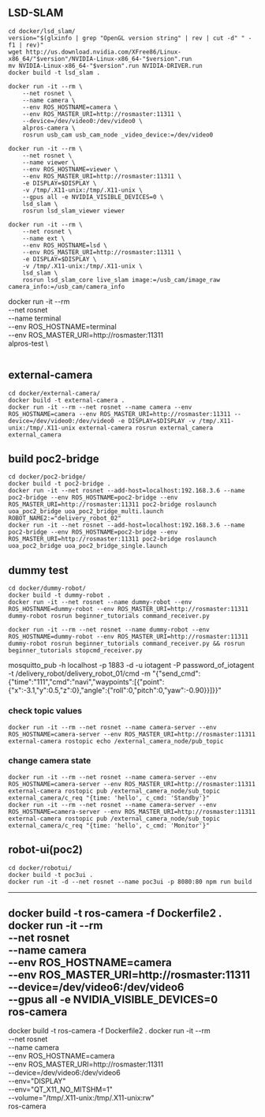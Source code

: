 ## LSD-SLAM
```terminal1
cd docker/lsd_slam/
version="$(glxinfo | grep "OpenGL version string" | rev | cut -d" " -f1 | rev)"
wget http://us.download.nvidia.com/XFree86/Linux-x86_64/"$version"/NVIDIA-Linux-x86_64-"$version".run
mv NVIDIA-Linux-x86_64-"$version".run NVIDIA-DRIVER.run
docker build -t lsd_slam .
```

```terminal1
docker run -it --rm \
    --net rosnet \
    --name camera \
    --env ROS_HOSTNAME=camera \
    --env ROS_MASTER_URI=http://rosmaster:11311 \
    --device=/dev/video0:/dev/video0 \
    alpros-camera \
    rosrun usb_cam usb_cam_node _video_device:=/dev/video0
```

```terminal2
docker run -it --rm \
    --net rosnet \
    --name viewer \
    --env ROS_HOSTNAME=viewer \
    --env ROS_MASTER_URI=http://rosmaster:11311 \
    -e DISPLAY=$DISPLAY \
    -v /tmp/.X11-unix:/tmp/.X11-unix \
    --gpus all -e NVIDIA_VISIBLE_DEVICES=0 \
    lsd_slam \
    rosrun lsd_slam_viewer viewer
```

```terminal3
docker run -it --rm \
    --net rosnet \
    --name ext \
    --env ROS_HOSTNAME=lsd \
    --env ROS_MASTER_URI=http://rosmaster:11311 \
    -e DISPLAY=$DISPLAY \
    -v /tmp/.X11-unix:/tmp/.X11-unix \
    lsd_slam \
    rosrun lsd_slam_core live_slam image:=/usb_cam/image_raw camera_info:=/usb_cam/camera_info
```












docker run -it --rm \
    --net rosnet \
    --name terminal \
    --env ROS_HOSTNAME=terminal \
    --env ROS_MASTER_URI=http://rosmaster:11311 \
    alpros-test \

```

```

## external-camera
```
cd docker/external-camera/
docker build -t external-camera .
docker run -it --rm --net rosnet --name camera --env ROS_HOSTNAME=camera --env ROS_MASTER_URI=http://rosmaster:11311 --device=/dev/video0:/dev/video0 -e DISPLAY=$DISPLAY -v /tmp/.X11-unix:/tmp/.X11-unix external-camera rosrun external_camera external_camera
```

## build poc2-bridge
```
cd docker/poc2-bridge/
docker build -t poc2-bridge .
docker run -it --net rosnet --add-host=localhost:192.168.3.6 --name poc2-bridge --env ROS_HOSTNAME=poc2-bridge --env ROS_MASTER_URI=http://rosmaster:11311 poc2-bridge roslaunch uoa_poc2_bridge uoa_poc2_bridge_multi.launch ROBOT_NAME2:="delivery_robot_02"
docker run -it --net rosnet --add-host=localhost:192.168.3.6 --name poc2-bridge --env ROS_HOSTNAME=poc2-bridge --env ROS_MASTER_URI=http://rosmaster:11311 poc2-bridge roslaunch uoa_poc2_bridge uoa_poc2_bridge_single.launch
```


## dummy test
```
cd docker/dummy-robot/
docker build -t dummy-robot .
docker run -it --net rosnet --name dummy-robot --env ROS_HOSTNAME=dummy-robot --env ROS_MASTER_URI=http://rosmaster:11311 dummy-robot rosrun beginner_tutorials command_receiver.py

docker run -it --rm --net rosnet --name dummy-robot --env ROS_HOSTNAME=dummy-robot --env ROS_MASTER_URI=http://rosmaster:11311 dummy-robot rosrun beginner_tutorials command_receiver.py && rosrun beginner_tutorials stopcmd_receiver.py
```


mosquitto_pub -h localhost -p 1883 -d -u iotagent -P password_of_iotagent -t /delivery_robot/delivery_robot_01/cmd -m "{\"send_cmd\":{\"time\":\"111\",\"cmd\":\"navi\",\"waypoints\":[{\"point\":{\"x\":-3.1,\"y\":0.5,\"z\":0},\"angle\":{\"roll\":0,\"pitch\":0,\"yaw\":-0.90}}]}}"




### check topic values
```
docker run -it --rm --net rosnet --name camera-server --env ROS_HOSTNAME=camera-server --env ROS_MASTER_URI=http://rosmaster:11311 external-camera rostopic echo /external_camera_node/pub_topic
```

### change camera state
```
docker run -it --rm --net rosnet --name camera-server --env ROS_HOSTNAME=camera-server --env ROS_MASTER_URI=http://rosmaster:11311 external-camera rostopic pub /external_camera_node/sub_topic external_camera/c_req "{time: 'hello', c_cmd: 'Standby'}"
docker run -it --rm --net rosnet --name camera-server --env ROS_HOSTNAME=camera-server --env ROS_MASTER_URI=http://rosmaster:11311 external-camera rostopic pub /external_camera_node/sub_topic external_camera/c_req "{time: 'hello', c_cmd: 'Monitor'}"
```

## robot-ui(poc2)
```
cd docker/robotui/
docker build -t poc3ui .
docker run -it -d --net rosnet --name poc3ui -p 8080:80 npm run build
```


---
docker build -t ros-camera -f Dockerfile2 .
docker run -it --rm \
    --net rosnet \
    --name camera \
    --env ROS_HOSTNAME=camera \
    --env ROS_MASTER_URI=http://rosmaster:11311 \
    --device=/dev/video6:/dev/video6 \
    --gpus all -e NVIDIA_VISIBLE_DEVICES=0 \
    ros-camera 
---
docker build -t ros-camera -f Dockerfile2 .
docker run -it --rm \
    --net rosnet \
    --name camera \
    --env ROS_HOSTNAME=camera \
    --env ROS_MASTER_URI=http://rosmaster:11311 \
    --device=/dev/video6:/dev/video6 \
	--env="DISPLAY" \
	--env="QT_X11_NO_MITSHM=1" \
	--volume="/tmp/.X11-unix:/tmp/.X11-unix:rw" \
    ros-camera 
